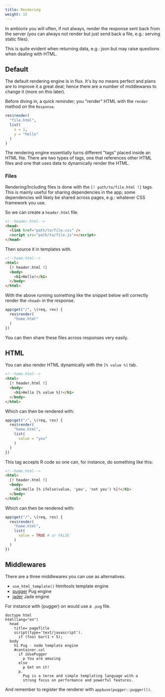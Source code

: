 ```yaml
---
title: Rendering
weight: 15
---
```


In ambiorix you will often, if not always, render the response
sent back from the server (you can always not render but just send back
a file, e.g.: serving static files).

This is quite evident when returning data, e.g.: json but may raise
questions when dealing with HTML.

## Default

The default rendering engine is in flux.
It's by no means perfect and plans are to improve it a great deal;
hence there are a number of middlewares to change it (more on this later).

Before diving in, a quick reminder; you "render" HTML with the `render`
method on the `Response`.

```r
res$render(
  "file.html",
  list(
    x = 1,
    y = "hello"
  )
)
```

The rendering engine essentially turns different "tags" placed inside
an HTML file.
There are two types of tags, one that references other HTML files
and one that uses data to dynamically render the HTML.

### Files

Rendering/Including files is done with the `[! path/to/file.html !]`
tags.
This is mainly useful for sharing dependencies in the app;
some dependencies will likely be shared across pages, e.g.: whatever
CSS framework you use.

So we can create a `header.html` file.

```html
<!--header.html-->
<head>
  <link href="path/to/file.css" />
  <script src="path/to/file.js"></script>
</head>
```

Then source it in templates with.

```html
<!--home.html-->
<html>
  [! header.html !]
  <body>
    <h1>Hello!</h1>
  </body>
</html>
```

With the above running something like the snippet below will correctly
render the `<head>` in the response.

```r
app$get("/", \(req, res) {
  res$render(
    "home.html"
  )
})
```

You can then share these files across responses very easily.

## HTML

You can also render HTML dynamically with the `[% value %]` tab.

```html
<!--home.html-->
<html>
  [! header.html !]
  <body>
    <h1>Hello [% value %]!</h1>
  </body>
</html>
```

Which can then be rendered with:

```r
app$get("/", \(req, res) {
  res$render(
    "home.html",
    list(
      value = "you"
    )
  )
})
```

This tag accepts R code so one can, for instance, do something like this:

```html
<!--home.html-->
<html>
  [! header.html !]
  <body>
    <h1>Hello [% ifelse(value, 'you', 'not you') %]!</h1>
  </body>
</html>
```

Which can then be rendered with:

```r
app$get("/", \(req, res) {
  res$render(
    "home.html",
    list(
      value = TRUE # or FALSE
    )
  )
})
```

## Middlewares

There are a three middlewares you can use as alternatives.

- `use_html_template()` htmltools template engine
- [pugger](https://github.com/ambiorix-web/pugger) Pug engine
- [jader](https://github.com/ambiorix-web/jader) Jade engine

For instance with {pugger} on would use a `.pug` file.

```pug
doctype html
html(lang="en")
  head
    title= pageTitle
    script(type='text/javascript').
      if (foo) bar(1 + 5);
  body
    h1 Pug - node template engine
    #container.col
      if iUsePugger
        p You are amazing
      else
        p Get on it!
      p.
        Pug is a terse and simple templating language with a
        strong focus on performance and powerful features.
```

And remember to register the renderer with `app$use(pugger::pugger())`.
